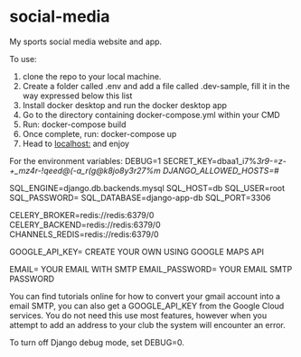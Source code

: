 # social-media
 My sports social media website and app. 



 To use:
  1. clone the repo to your local machine.
  2. Create a folder called .env and add a file called .dev-sample, fill it in the way expressed below this list
  3. Install docker desktop and run the docker desktop app
  4. Go to the directory containing docker-compose.yml within  your CMD
  5. Run: docker-compose build
  6. Once complete, run: docker-compose up
  7. Head to [localhost:](http://localhost:3000/) and enjoy 

 For the environment variables:
  DEBUG=1
  SECRET_KEY=dbaa1_i7%*3r9-=z-+_mz4r-!qeed@(-a_r(g@k8jo8y3r27%m
  DJANGO_ALLOWED_HOSTS=*#
 
 
  SQL_ENGINE=django.db.backends.mysql
  SQL_HOST=db
  SQL_USER=root
  SQL_PASSWORD=
  SQL_DATABASE=django-app-db
  SQL_PORT=3306
 
  CELERY_BROKER=redis://redis:6379/0
  CELERY_BACKEND=redis://redis:6379/0
  CHANNELS_REDIS=redis://redis:6379/0
 
  GOOGLE_API_KEY=     CREATE YOUR OWN USING GOOGLE MAPS API
 
 EMAIL= YOUR EMAIL WITH SMTP
 EMAIL_PASSWORD= YOUR EMAIL SMTP PASSWORD

You can find tutorials online for how to convert your gmail account into a email SMTP, you can also get a GOOGLE_API_KEY from the Google Cloud services. You do not need this use most features, however when you attempt to add an address to your club the system will encounter an error. 

To turn off Django debug mode, set DEBUG=0.
